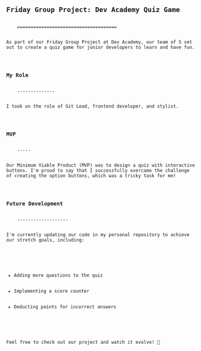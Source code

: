 <pre>
  <code>
    <h2>Friday Group Project: Dev Academy Quiz Game</h2>
    =====================================
    <p>As part of our Friday Group Project at Dev Academy, our team of 5 set out to create a quiz game for junior developers to learn and have fun.</p>
    <h3>My Role</h3>
    --------------
    <p>I took on the role of Git Lead, frontend developer, and stylist.</p>
    <h3>MVP</h3>
    -----
    <p>Our Minimum Viable Product (MVP) was to design a quiz with interactive buttons. I'm proud to say that I successfully overcame the challenge of creating the option buttons, which was a tricky task for me!</p>
    <h3>Future Development</h3>
    -------------------
    <p>I'm currently updating our code in my personal repository to achieve our stretch goals, including:</p>
    <ul>
      <li>Adding more questions to the quiz</li>
      <li>Implementing a score counter</li>
      <li>Deducting points for incorrect answers</li>
    </ul>
    <p>Feel free to check out our project and watch it evolve! 🚀</p>
  </code>
</pre>
